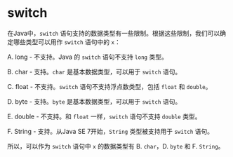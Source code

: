 # switch

在Java中，`switch` 语句支持的数据类型有一些限制。根据这些限制，我们可以确定哪些类型可以用作 `switch` 语句中的 `x`：

A. long - 不支持。Java 的 `switch` 语句不支持 `long` 类型。

B. char - 支持。`char` 是基本数据类型，可以用于 `switch` 语句。

C. float - 不支持。`switch` 语句不支持浮点数类型，包括 `float` 和 `double`。

D. byte - 支持。`byte` 是基本数据类型，可以用于 `switch` 语句。

E. double - 不支持。和 `float` 一样，`switch` 语句不支持 `double` 类型。

F. String - 支持。从Java SE 7开始，`String` 类型被支持用于 `switch` 语句。

所以，可以作为 `switch` 语句中 `x` 的数据类型有 B. `char`，D. `byte` 和 F. `String`。